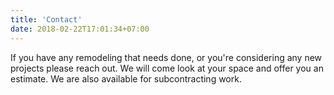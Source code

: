 ```yaml
---
title: 'Contact'
date: 2018-02-22T17:01:34+07:00
---
```


If you have any remodeling that needs done, or you're considering any new projects please reach out. We will come look at your space and offer you an estimate. We are also available for subcontracting work.
